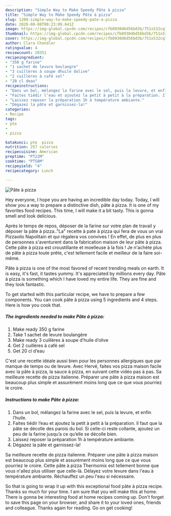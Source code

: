 ```yaml
---
description: "Simple Way to Make Speedy Pâte à pizza"
title: "Simple Way to Make Speedy Pâte à pizza"
slug: 1200-simple-way-to-make-speedy-pate-a-pizza
date: 2020-08-08T00:23:09.641Z
image: https://img-global.cpcdn.com/recipes/cfb8930d6d56bd3b/751x532cq70/pate-a-pizza-photo-principale-de-la-recette.jpg
thumbnail: https://img-global.cpcdn.com/recipes/cfb8930d6d56bd3b/751x532cq70/pate-a-pizza-photo-principale-de-la-recette.jpg
cover: https://img-global.cpcdn.com/recipes/cfb8930d6d56bd3b/751x532cq70/pate-a-pizza-photo-principale-de-la-recette.jpg
author: Clara Chandler
ratingvalue: 4
reviewcount: 20351
recipeingredient:
- "350 g farine"
- "1 sachet de levure boulangre"
- "3 cuillères à soupe dhuile dolive"
- "2 cuillères à café sel"
- "20 cl deau"
recipeinstructions:
- "Dans un bol, mélangez la farine avec le sel, puis la levure, et enfin l’huile."
- "Faites tiédir l’eau et ajoutez la petit à petit à la préparation. Il faut que la pâte se décolle des parois du bol. Si celle-ci reste collante, ajoutez un peu de la farine jusqu’a ce qu’elle se décolle bien."
- "Laissez reposer la préparation 1h à température ambiante."
- "Dégazez la pâte et garnissez-la!"
categories:
- Recipe
tags:
- pte
- 
- pizza

katakunci: pte  pizza 
nutrition: 257 calories
recipecuisine: American
preptime: "PT22M"
cooktime: "PT58M"
recipeyield: "4"
recipecategory: Lunch

---
```



![Pâte à pizza](https://img-global.cpcdn.com/recipes/cfb8930d6d56bd3b/751x532cq70/pate-a-pizza-photo-principale-de-la-recette.jpg)

Hey everyone, I hope you are having an incredible day today. Today, I will show you a way to prepare a distinctive dish, pâte à pizza. It is one of my favorites food recipes. This time, I will make it a bit tasty. This is gonna smell and look delicious.

Après le temps de repos, déposer de la farine sur votre plan de travail y déposer la pâte à pizza..&#34;La&#34; recette à pate à pizza qui fera de vous un vrai Pizzaoilo Napolitain et qui régalera vos convives ! En effet, de plus en plus de personnes s&#39;aventurent dans la fabrication maison de leur pâte à pizza. Cette pâte à pizza est croustillante et moelleuse à la fois ! Je n&#39;achète plus de pâte à pizza toute prête, c&#39;est tellement facile et meilleur de la faire soi-même.

Pâte à pizza is one of the most favored of recent trending meals on earth. It is easy, it's fast, it tastes yummy. It's appreciated by millions every day. Pâte à pizza is something which I have loved my entire life. They are fine and they look fantastic.


To get started with this particular recipe, we have to prepare a few components. You can cook pâte à pizza using 5 ingredients and 4 steps. Here is how you cook that.

<!--inarticleads1-->

##### The ingredients needed to make Pâte à pizza:

1. Make ready 350 g farine
1. Take 1 sachet de levure boulangère
1. Make ready 3 cuillères à soupe d’huile d’olive
1. Get 2 cuillères à café sel
1. Get 20 cl d’eau


C&#39;est une recette idéale aussi bien pour les personnes allergiques que par manque de temps ou de levure. Avec Hervé, faites vos pizza maison facile avec la pâte à pizza, la sauce à pizza, en suivant cette vidéo pas à pas. Sa meilleure recette de pizza italienne. Préparer une pâte à pizza maison est beaucoup plus simple et assurément moins long que ce que vous pourriez le croire. 

<!--inarticleads2-->

##### Instructions to make Pâte à pizza:

1. Dans un bol, mélangez la farine avec le sel, puis la levure, et enfin l’huile.
1. Faites tiédir l’eau et ajoutez la petit à petit à la préparation. Il faut que la pâte se décolle des parois du bol. Si celle-ci reste collante, ajoutez un peu de la farine jusqu’a ce qu’elle se décolle bien.
1. Laissez reposer la préparation 1h à température ambiante.
1. Dégazez la pâte et garnissez-la!


Sa meilleure recette de pizza italienne. Préparer une pâte à pizza maison est beaucoup plus simple et assurément moins long que ce que vous pourriez le croire. Cette pâte à pizza Thermomix est tellement bonne que vous n&#39;allez plus utiliser que celle-là. Délayez votre levure dans l&#39;eau à température ambiante. Réchauffez un peu l&#39;eau si nécessaire. 

So that is going to wrap it up with this exceptional food pâte à pizza recipe. Thanks so much for your time. I am sure that you will make this at home. There is gonna be interesting food at home recipes coming up. Don't forget to save this page on your browser, and share it to your loved ones, friends and colleague. Thanks again for reading. Go on get cooking!
